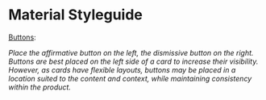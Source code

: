 # Material Styleguide

[Buttons](https://m1.material.io/components/buttons.html#buttons-usage):

*Place the affirmative button on the left, the dismissive button on the right. Buttons are best placed on the left side of a card to increase their visibility. However, as cards have flexible layouts, buttons may be placed in a location suited to the content and context, while maintaining consistency within the product.*